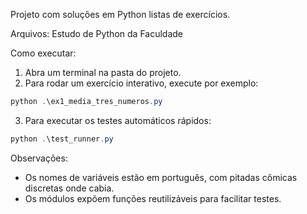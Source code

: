 Projeto com soluções em Python listas de exercícios.

Arquivos:
Estudo de Python da Faculdade

Como executar:
1. Abra um terminal na pasta do projeto.
2. Para rodar um exercício interativo, execute por exemplo:

```powershell
python .\ex1_media_tres_numeros.py
```

3. Para executar os testes automáticos rápidos:

```powershell
python .\test_runner.py
```

Observações:
- Os nomes de variáveis estão em português, com pitadas cômicas discretas onde cabia.
- Os módulos expõem funções reutilizáveis para facilitar testes.
